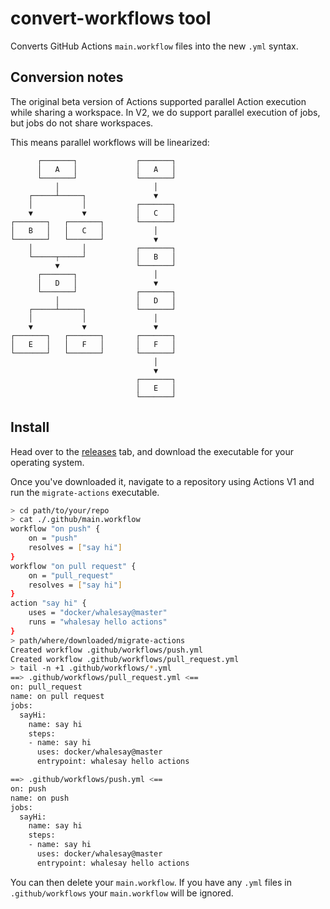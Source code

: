 # convert-workflows tool

Converts GitHub Actions `main.workflow` files into the new `.yml` syntax.

## Conversion notes

The original beta version of Actions supported parallel Action execution while sharing a workspace. In V2, we do support parallel execution of jobs, but jobs do not share workspaces.

This means parallel workflows will be linearized:

```
      ┌───────┐             ┌───────┐
      │   A   │             │   A   │
      └───────┘             └───────┘
          │                     │    
    ┌─────┴─────┐               ▼    
    │           │           ┌───────┐
    ▼           ▼           │   C   │
┌───────┐   ┌───────┐       └───────┘
│   B   │   │   C   │           │    
└───────┘   └───────┘           ▼    
    │           │           ┌───────┐
    └─────┬─────┘           │   B   │
          ▼                 └───────┘
      ┌───────┐                 │    
      │   D   │                 ▼    
      └───────┘             ┌───────┐
          │                 │   D   │
    ┌─────┴─────┐           └───────┘
    │           │               │    
    ▼           ▼               ▼    
┌───────┐   ┌───────┐       ┌───────┐
│   E   │   │   F   │       │   F   │
└───────┘   └───────┘       └───────┘
                                │    
                                ▼    
                            ┌───────┐
                            │   E   │
                            └───────┘
```

## Install

Head over to the [releases](https://github.com/actions/migrate/releases) tab, and download the executable for your operating system.

Once you've downloaded it, navigate to a repository using Actions V1 and run the `migrate-actions` executable.

```sh
> cd path/to/your/repo
> cat ./.github/main.workflow
workflow "on push" {
    on = "push"
    resolves = ["say hi"]
}
workflow "on pull request" {
    on = "pull_request"
    resolves = ["say hi"]
}
action "say hi" {
    uses = "docker/whalesay@master"
    runs = "whalesay hello actions"
}
> path/where/downloaded/migrate-actions
Created workflow .github/workflows/push.yml
Created workflow .github/workflows/pull_request.yml
> tail -n +1 .github/workflows/*.yml
==> .github/workflows/pull_request.yml <==
on: pull_request
name: on pull request
jobs:
  sayHi:
    name: say hi
    steps:
    - name: say hi
      uses: docker/whalesay@master
      entrypoint: whalesay hello actions

==> .github/workflows/push.yml <==
on: push
name: on push
jobs:
  sayHi:
    name: say hi
    steps:
    - name: say hi
      uses: docker/whalesay@master
      entrypoint: whalesay hello actions
```

You can then delete your `main.workflow`. If you have any `.yml` files in `.github/workflows` your `main.workflow` will be ignored.
